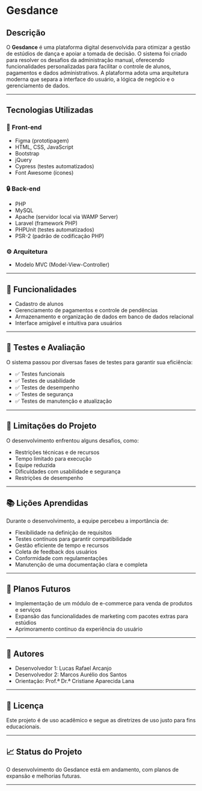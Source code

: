 # Gesdance

## Descrição
O **Gesdance** é uma plataforma digital desenvolvida para otimizar a gestão de estúdios de dança e apoiar a tomada de decisão. O sistema foi criado para resolver os desafios da administração manual, oferecendo funcionalidades personalizadas para facilitar o controle de alunos, pagamentos e dados administrativos. A plataforma adota uma arquitetura moderna que separa a interface do usuário, a lógica de negócio e o gerenciamento de dados.

---

## Tecnologias Utilizadas

### 🔗 **Front-end**
- Figma (prototipagem)
- HTML, CSS, JavaScript
- Bootstrap
- jQuery
- Cypress (testes automatizados)
- Font Awesome (ícones)

### 🔒 **Back-end**
- PHP
- MySQL
- Apache (servidor local via WAMP Server)
- Laravel (framework PHP)
- PHPUnit (testes automatizados)
- PSR-2 (padrão de codificação PHP)

### ⚙️ **Arquitetura**
- Modelo MVC (Model-View-Controller)

---

## 🎯 Funcionalidades

- Cadastro de alunos
- Gerenciamento de pagamentos e controle de pendências
- Armazenamento e organização de dados em banco de dados relacional
- Interface amigável e intuitiva para usuários

---

## 🧪 Testes e Avaliação

O sistema passou por diversas fases de testes para garantir sua eficiência:

- ✅ Testes funcionais
- ✅ Testes de usabilidade
- ✅ Testes de desempenho
- ✅ Testes de segurança
- ✅ Testes de manutenção e atualização

---

## 🚧 Limitações do Projeto

O desenvolvimento enfrentou alguns desafios, como:

- Restrições técnicas e de recursos
- Tempo limitado para execução
- Equipe reduzida
- Dificuldades com usabilidade e segurança
- Restrições de desempenho

---

## 📚 Lições Aprendidas

Durante o desenvolvimento, a equipe percebeu a importância de:

- Flexibilidade na definição de requisitos
- Testes contínuos para garantir compatibilidade
- Gestão eficiente de tempo e recursos
- Coleta de feedback dos usuários
- Conformidade com regulamentações
- Manutenção de uma documentação clara e completa

---

## 🚀 Planos Futuros

- Implementação de um módulo de e-commerce para venda de produtos e serviços
- Expansão das funcionalidades de marketing com pacotes extras para estúdios
- Aprimoramento contínuo da experiência do usuário

---

## 👥 Autores

- Desenvolvedor 1: Lucas Rafael Arcanjo
- Desenvolvedor 2: Marcos Aurélio dos Santos
- Orientação: Prof.ª Dr.ª Cristiane Aparecida Lana

---

## 📜 Licença
Este projeto é de uso acadêmico e segue as diretrizes de uso justo para fins educacionais.

---

## 📈 Status do Projeto
O desenvolvimento do Gesdance está em andamento, com planos de expansão e melhorias futuras.

---


